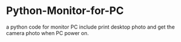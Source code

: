 Python-Monitor-for-PC
=====================

a python code for monitor PC include print desktop photo and get the camera photo when PC power on.
  
  
  